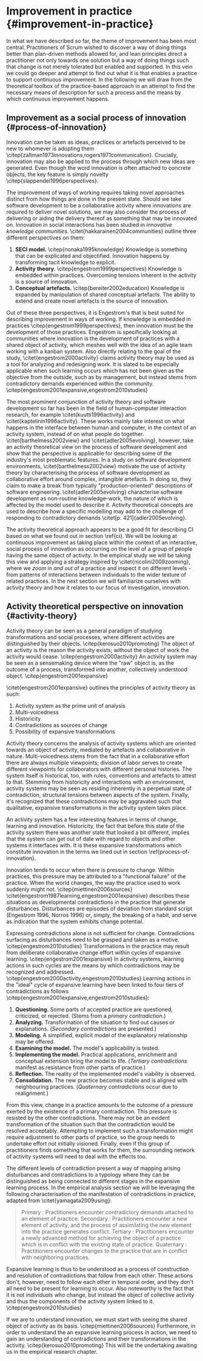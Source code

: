 
# Improvement in practice {#improvement-in-practice}

In what we have described so far, the theme of improvement has been most central. Practitioners of Scrum wished to discover a way of doing things better than plan-driven methods allowed for, and lean principles direct a practitioner not only towards one solution but a way of doing things such that change is not merely tolerated but enabled and supported. In this vein we could go deeper and attempt to find out what it is that enables a practice to support continuous improvement. In the following we will draw from the theoretical toolbox of the practice-based approach in an attempt to find the necessary means of description for such a process and the means by which continuous improvement happens.

## Improvement as a social process of innovation {#process-of-innovation}

Innovation can be taken as ideas, practices or artefacts perceived to be new to whomever is adopting them \citep{zaltman1973innovations,rogers1971communication}. Crucially, innovation may also be applied to the process through which new ideas are generated. Even though the word innovation is often attached to concrete objects, the key feature is simply novelty \citep{slappendel1996perspectives}.

The improvement of ways of working requires taking novel approaches distinct from how things are done in the present state. Should we take software development to be a collaborative activity where innovations are required to deliver novel solutions, we may also consider the process of delivering or aiding the delivery thereof as something that may be innovated on. Innovation in social interactions has been studied in *innovative knowledge communities*. \citet{hakkarainen2004communities} outline three different perspectives on them:

1. **SECI model.** \citep{nonaka1995knowledge} Knowledge is something that can be explicated and objectified. Innovation happens by transforming tacit knowledge to explicit.
2. **Activity theory.** \citep{engestrom1999perspectives} Knowledge is embedded within practices. Overcoming tensions inherent in the activity is a source of innovation.
3. **Conceptual artefacts.** \citep{bereiter2002education} Knowledge is expanded by manipulation of shared conceptual artefacts. The ability to extend and create novel artefacts is the source of innovation.

Out of these three perspectives, it is Engestrom's that is best suited for describing improvement in ways of working. If knowledge is embedded in practices \citep{engestrom1999perspectives}, then innovation must be the development of those practices. Engestrom is specifically looking at communities where innovation is the development of practices with a shared object of activity, which meshes well with the idea of an agile team working with a kanban system. Also directly relating to the goal of the study, \citet{engestrom2000activity} claims activity theory may be used as a tool for analyzing and redesigning work. It is slated to be especially applicable when such learning occurs which has not been given as the objective from the outside, such as by management, but instead stems from contradictory demands experienced within the community. \citep{engestrom2001expansive,engestrom2010studies}

The most prominent conjunction of activity theory and software development so far has been in the field of human-computer interaction research, for example \citet{kuutti1996activity} and \citet{kaptelinin1996activity}. These works mainly take interest on what happens in the interface between human and computer, in the context of an activity system, instead of on what people do together. \citet{barthelmess2002view} and \citet{adler2005evolving}, however, take an activity theoretical view on the process of software development and show that the perspective is applicable for describing some of the industry's most problematic features. In a study on software development environments, \citet{barthelmess2002view} motivate the use of activity theory by characterising the process of software development as collaborative effort around complex, intangible artefacts. In doing so, they claim to make a break from typically "production-oriented" descriptions of software engineering. \citet{adler2005evolving} characterise software development as non-routine knowledge-work, the nature of which is affected by the model used to describe it. Activity theoretical concepts are used to describe how a specific modelling may add to the challenge of responding to contradictory demands \citet[p. 421]{adler2005evolving}.

The activity theoretical approach appears to be a good fit for describing CI based on what we found out in section \ref{ci}. We will be looking at continuous improvement as taking place within the context of an interactive, social process of innovation as occurring on the level of a group of people having the same object of activity. In the empirical study we will be taking this view and applying a strategy inspired by \citet{nicolini2009zooming}, where we *zoom in and out* of a practice and inspect it on different levels - from patterns of interactions between individuals to the wider texture of related practices. In the next section we will familiarize ourselves with activity theory and how it relates to our focus of investigation, innovation.

## Activity theoretical perspective on innovation {#activity-theory}

Activity theory can be seen as a general paradigm of studying transformations and social processes, where different activities are distinguished by their objects. \citep{kerosuo2010promoting} The object of an activity is the reason the activity exists; without the object of work the activity would cease. \citep{engestrom2000activity} An activity system may be seen as a sensemaking device where the "raw" object is, as the outcome of a process, transformed into another, collectively understood object. \citep{engestrom2001expansive}

\citet{engestrom2001expansive} outlines the principles of activity theory as such:

1. Activity system as the prime unit of analysis
2. Multi-voicedness
3. Historicity
4. Contradictions as sources of change
5. Possibility of expansive transformations

Activity theory concerns the analysis of activity systems which are oriented towards an object of activity, mediated by artefacts and collaborative in nature. Multi-voicedness stems from the fact that in a collaborative effort there are always multiple viewpoints; division of labor serves to create different viewpoints for collaborators with different personal histories. The system itself is historical, too, with rules, conventions and artefacts to attest to that. Stemming from historicity and interactions with an environment, activity systems may be seen as residing inherently in a perpetual state of contradiction, structural tensions between aspects of the system. Finally, it's recognized that these contradictions may be aggravated such that qualitative, expansive transformations in the activity system takes place.

An activity system has a few interesting features in terms of change, learning and innovation. Historicity, the fact that before this state of the activity system there was another state that looked a bit different, implies that the system can get out of date with regard to objects and other systems it interfaces with. It is these expansive transformations which constitute innovation in the terms we lined out in section \ref{process-of-innovation}.

Innovation tends to occur when there is pressure to change. Within practices, this pressure may be attributed to a "functional failure" of the practice. When the world changes, the way the practice used to work suddenly might not. \citep{miettinen2006sources} \citet{engestrom1987learning,engestrom2001expansive} describes these situations as developmental contradictions in the practice that generate disturbances. Disturbances are episodes of deviation from standard script <!-- FIXME: Sources --> (Engestrom 1996, Norros 1996) or, simply, the breaking of a habit, and serve as indication that the system exhibits change potential.

Expressing contradictions alone is not sufficient for change. Contradictions surfacing as disturbances need to be grasped and taken as a motive. \citep{engestrom2010studies} Transformations in the practice may result from deliberate collaborative change effort within cycles of expansive learning. \citep{engestrom2001expansive} In activity systems, learning actions in such cycles are the means by which contradictions may be recognized and addressed. \citep{engestrom2000activity,engestrom2010studies} Learning actions in the "ideal" cycle of expansive learning have been linked to four tiers of contradictions as follows \citep{engestrom2001expansive,engestrom2010studies}:

<!-- TODO: expansive learning cycle visualization -->

1. **Questioning.** Some parts of accepted practice are questioned, criticized, or rejected. (Stems from a *primary contradiction*.)
2. **Analyzing.** Transformation of the situation to find out causes or explanations. (*Secondary contradictions* are presented.)
3. **Modeling.** A simplified, explicit model of the explanatory relationship may be offered.
4. **Examining the model.** The model's applicability is tested.
5. **Implementing the model.** Practical applications, enrichment and conceptual extension bring the model to life. (*Tertiary contradictions* manifest as resistance from other parts of practice.)
6. **Reflection.** The reality of the implemented model's viability is observed.
7. **Consolidation.** The new practice becomes stable and is aligned with neighbouring practices. (*Quaternary contradictions* occur due to realignment.)

From this view, change in a practice amounts to the outcome of a pressure exerted by the existence of a primary contradiction. This pressure is resisted by the other contradictions. There may not be an evident transformation of the situation such that the contradiction would be resolved acceptably. Attempting to implement such a transformation might require adjustment to other parts of practice, so the group needs to undertake effort not initially visioned. Finally, even if this group of practitioners finds something that works for them, the surrounding network of activity systems will need to deal with the effects too.

The different levels of contradiction present a way of mapping arising disturbances and contradictions to a typology where they can be distinguished as being connected to different stages in the expansive learning process. In the empirical analysis section we will be leveraging the following characterisation of the manifestation of contradictions in practice, adapted from \citet{yamagata2009using}:

> Primary
> :   Practitioners encounter contradictory demands attached to an element of practice.
> Secondary
> :   Practitioners encounter a new element of activity, and the process of assimilating the new element into the practice generates conflict.
> Tertiary
> :   Practitioners encounter a newly advanced method for achieving the object of a practice which is in conflict with the existing state of practice.
> Quaternary
> :   Practitioners encounter changes to the practice that are in conflict with neighboring practices.

Expansive learning is thus to be understood as a process of construction and resolution of contradictions that follow from each other. These actions don't, however, need to follow each other in temporal order, and they don't all need to be present for learning to occur. Also noteworthy is the fact that it is not *individuals* who change, but instead the object of collective activity and thus the components of the activity system linked to it. \citep{engestrom2010studies}

If we are to understand innovation, we must start with seeing the shared object of activity as its basis. \citep{miettinen2006sources} Furthermore, in order to understand the an expansive learning process in action, we need to gain an understanding of contradictions and their transformations in the activity. \citep{kerosuo2010promoting} This will be the undertaking awaiting us in the empirical research chapter.
